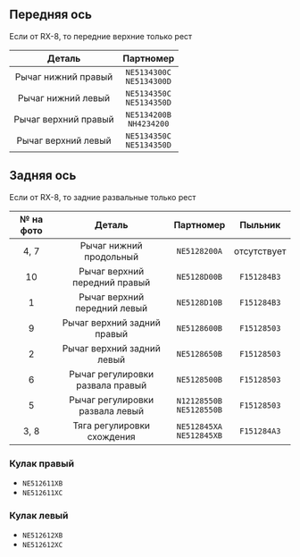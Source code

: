 ## Передняя ось

Если от RX-8, то передние верхние только рест

| Деталь | Партномер |
|:-:|:-:|
| Рычаг нижний правый | `NE5134300C`<br>`NE5134300D` |
| Рычаг нижний левый | `NE5134350C`<br>`NE5134350D` |
| Рычаг верхний правый | `NE5134200B`<br>`NH4234200` |
| Рычаг верхний левый | `NE5134350C`<br>`NE5134350D` |

## Задняя ось

Если от RX-8, то задние развальные только рест

| № на фото | Деталь | Партномер | Пыльник |
|:-:|:-:|:-:|:-:|
| 4, 7 | Рычаг нижний продольный | `NE5128200A` | отсутствует |
| 10 | Рычаг верхний передний правый | `NE5128D00B` | `F151284B3` |
| 1 | Рычаг верхний передний левый | `NE5128D10B` | `F151284B3` |
| 9 | Рычаг верхний задний правый | `NE5128600B` | `F15128503` |
| 2 | Рычаг верхний задний левый | `NE5128650B` | `F15128503` |
| 6 | Рычаг регулировки развала правый | `NE5128500B` | `F15128503` |
| 5 | Рычаг регулировки развала левый  | `N12128550B`<br>`NE5128550B` | `F15128503` |
| 3, 8 | Тяга регулировки схождения | `NE512845XA`<br>`NE512845XB` | `F151284A3` |

### Кулак правый

- `NE512611XB`
- `NE512611XC`

### Кулак левый

- `NE512612XB`
- `NE512612XC`
